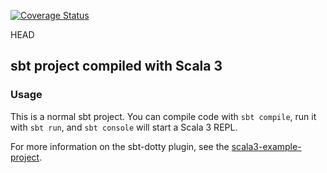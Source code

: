 [![Coverage Status](https://coveralls.io/repos/github/annaznvc/MAEDN/badge.svg?branch=TestWorkflow)](https://coveralls.io/github/annaznvc/MAEDN?branch=TestWorkflow)



HEAD
## sbt project compiled with Scala 3

### Usage

This is a normal sbt project. You can compile code with `sbt compile`, run it with `sbt run`, and `sbt console` will start a Scala 3 REPL.

For more information on the sbt-dotty plugin, see the
[scala3-example-project](https://github.com/scala/scala3-example-project/blob/main/README.md).
